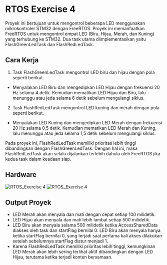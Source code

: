 # RTOS Exercise 4
Proyek ini bertujuan untuk mengontrol beberapa LED menggunakan mikrokontroler STM32 dengan FreeRTOS. Proyek ini memanfaatkan FreeRTOS untuk mengontrol empat LED (Biru, Hijau, Merah, dan Kuning) yang terhubung ke STM32. Dua task utama diimplementasikan yaitu FlashGreenLedTask dan FlashRedLedTask.


## Cara Kerja 
1. Task FlashGreenLedTask mengontrol LED biru dan hijau dengan pola seperti berikut.
- Menyalakan LED Biru dan mengedipkan LED Hijau dengan frekuensi 20 Hz selama 4 detik. Kemudian mematikan LED Hijau dan Biru, lalu menunggu atau jeda selama 6 detik sebelum mengulangi siklus.
2. Task FlashRedLedTask mengontrol LED kuning dan merah dengan pola seperti berikut.
- Menyalakan LED Kuning dan mengedipkan LED Merah dengan frekuensi 20 Hz selama 0,5 detik. Kemudian mematikan LED Merah dan Kuning, lalu menunggu atau jeda selama 1,5 detik sebelum mengulangi siklus.

Pada proyek ini, FlashRedLedTask memiliki prioritas lebih tinggi dibandingkan dengan FlashGreenLedTask. Dengan hal ini, maka FlashRedLedTask akan selalu dijalankan terlebih dahulu oleh FreeRTOS jika kedua task dalam keadaan siap. 


## Hardware 
![RTOS_Exercise 4](https://github.com/user-attachments/assets/cc0972f9-3e15-4d39-934e-4ac2baa23c8f)
![RTOS_Exercise 4](https://github.com/user-attachments/assets/9ed970e6-2eef-4569-83d3-818812091cb4)


## Output Proyek
- LED Merah akan menyala dan mati dengan cepat setiap 100 milidetik.
- LED Hijau akan menyala dan mati lebih lambat setiap 500 milidetik.
- LED Biru akan menyala selama 500 milidetik ketika AccessSharedData diakses oleh task dan startFlag bernilai 0. LED Biru akan menyala hanya ketika startFlag bernilai 0, yang terjadi saat pertama kali akses dilakukan setelah sebelumnya startFlag diatur menjadi 1. 
- Karena FlashRedLedTask memiliki prioritas lebih tinggi, kemungkinan LED Merah akan lebih sering terlihat aktif dibandingkan dengan LED Hijau, terutama ketika terjadi konten bersamaan.
